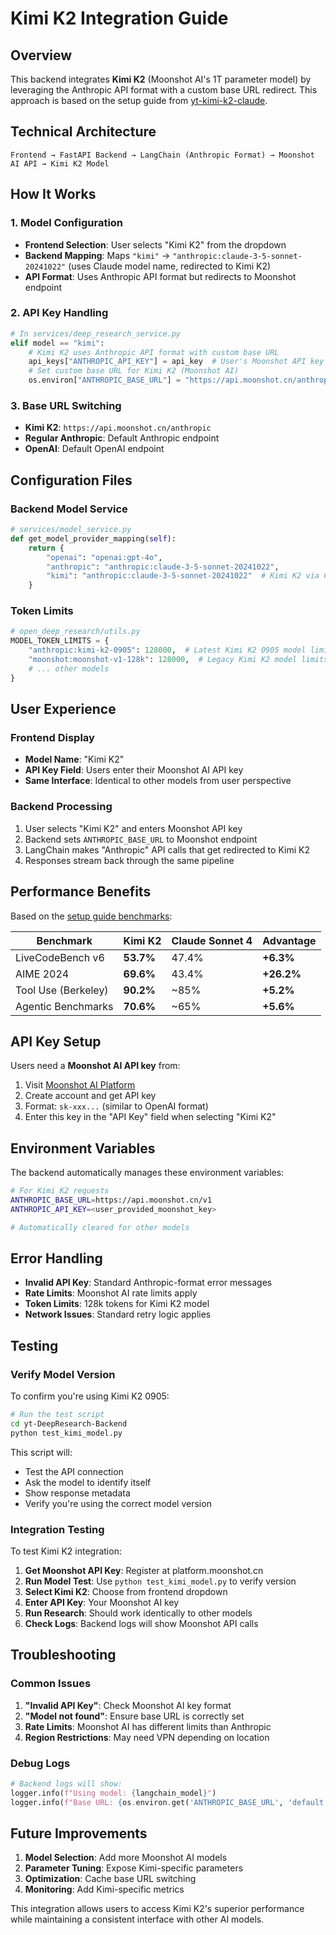 # Kimi K2 Integration Guide

## Overview

This backend integrates **Kimi K2** (Moonshot AI's 1T parameter model) by leveraging the Anthropic API format with a custom base URL redirect. This approach is based on the setup guide from [yt-kimi-k2-claude](https://github.com/ShenSeanChen/yt-kimi-k2-claude).

## Technical Architecture

```
Frontend → FastAPI Backend → LangChain (Anthropic Format) → Moonshot AI API → Kimi K2 Model
```

## How It Works

### 1. **Model Configuration**
- **Frontend Selection**: User selects "Kimi K2" from the dropdown
- **Backend Mapping**: Maps `"kimi"` → `"anthropic:claude-3-5-sonnet-20241022"` (uses Claude model name, redirected to Kimi K2)
- **API Format**: Uses Anthropic API format but redirects to Moonshot endpoint

### 2. **API Key Handling**
```python
# In services/deep_research_service.py
elif model == "kimi":
    # Kimi K2 uses Anthropic API format with custom base URL
    api_keys["ANTHROPIC_API_KEY"] = api_key  # User's Moonshot API key
    # Set custom base URL for Kimi K2 (Moonshot AI)
    os.environ["ANTHROPIC_BASE_URL"] = "https://api.moonshot.cn/anthropic"
```

### 3. **Base URL Switching**
- **Kimi K2**: `https://api.moonshot.cn/anthropic`
- **Regular Anthropic**: Default Anthropic endpoint
- **OpenAI**: Default OpenAI endpoint

## Configuration Files

### Backend Model Service
```python
# services/model_service.py
def get_model_provider_mapping(self):
    return {
        "openai": "openai:gpt-4o",
        "anthropic": "anthropic:claude-3-5-sonnet-20241022", 
        "kimi": "anthropic:claude-3-5-sonnet-20241022"  # Kimi K2 via Claude model name
    }
```

### Token Limits
```python
# open_deep_research/utils.py
MODEL_TOKEN_LIMITS = {
    "anthropic:kimi-k2-0905": 128000,  # Latest Kimi K2 0905 model limits
    "moonshot:moonshot-v1-128k": 128000,  # Legacy Kimi K2 model limits
    # ... other models
}
```

## User Experience

### Frontend Display
- **Model Name**: "Kimi K2" 
- **API Key Field**: Users enter their Moonshot AI API key
- **Same Interface**: Identical to other models from user perspective

### Backend Processing
1. User selects "Kimi K2" and enters Moonshot API key
2. Backend sets `ANTHROPIC_BASE_URL` to Moonshot endpoint
3. LangChain makes "Anthropic" API calls that get redirected to Kimi K2
4. Responses stream back through the same pipeline

## Performance Benefits

Based on the [setup guide benchmarks](https://github.com/ShenSeanChen/yt-kimi-k2-claude):

| Benchmark           | Kimi K2   | Claude Sonnet 4 | Advantage  |
| ------------------- | --------- | --------------- | ---------- |
| LiveCodeBench v6    | **53.7%** | 47.4%           | **+6.3%**  |
| AIME 2024           | **69.6%** | 43.4%           | **+26.2%** |
| Tool Use (Berkeley) | **90.2%** | ~85%            | **+5.2%**  |
| Agentic Benchmarks  | **70.6%** | ~65%            | **+5.6%**  |

## API Key Setup

Users need a **Moonshot AI API key** from:
1. Visit [Moonshot AI Platform](https://platform.moonshot.cn/)
2. Create account and get API key
3. Format: `sk-xxx...` (similar to OpenAI format)
4. Enter this key in the "API Key" field when selecting "Kimi K2"

## Environment Variables

The backend automatically manages these environment variables:

```bash
# For Kimi K2 requests
ANTHROPIC_BASE_URL=https://api.moonshot.cn/v1
ANTHROPIC_API_KEY=<user_provided_moonshot_key>

# Automatically cleared for other models
```

## Error Handling

- **Invalid API Key**: Standard Anthropic-format error messages
- **Rate Limits**: Moonshot AI rate limits apply
- **Token Limits**: 128k tokens for Kimi K2 model
- **Network Issues**: Standard retry logic applies

## Testing

### Verify Model Version

To confirm you're using Kimi K2 0905:

```bash
# Run the test script
cd yt-DeepResearch-Backend
python test_kimi_model.py
```

This script will:
- Test the API connection
- Ask the model to identify itself
- Show response metadata
- Verify you're using the correct model version

### Integration Testing

To test Kimi K2 integration:

1. **Get Moonshot API Key**: Register at platform.moonshot.cn
2. **Run Model Test**: Use `python test_kimi_model.py` to verify version
3. **Select Kimi K2**: Choose from frontend dropdown
4. **Enter API Key**: Your Moonshot AI key
5. **Run Research**: Should work identically to other models
6. **Check Logs**: Backend logs will show Moonshot API calls

## Troubleshooting

### Common Issues

1. **"Invalid API Key"**: Check Moonshot AI key format
2. **"Model not found"**: Ensure base URL is correctly set
3. **Rate Limits**: Moonshot AI has different limits than Anthropic
4. **Region Restrictions**: May need VPN depending on location

### Debug Logs

```python
# Backend logs will show:
logger.info(f"Using model: {langchain_model}")
logger.info(f"Base URL: {os.environ.get('ANTHROPIC_BASE_URL', 'default')}")
```

## Future Improvements

1. **Model Selection**: Add more Moonshot AI models
2. **Parameter Tuning**: Expose Kimi-specific parameters
3. **Optimization**: Cache base URL switching
4. **Monitoring**: Add Kimi-specific metrics

This integration allows users to access Kimi K2's superior performance while maintaining a consistent interface with other AI models.
